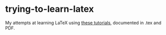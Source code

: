 # trying-to-learn-latex
My attempts at learning LaTeX using [these tutorials](https://www.youtube.com/playlist?list=PLHXZ9OQGMqxcWWkx2DMnQmj5os2X5ZR73), documented in .tex and PDF.
